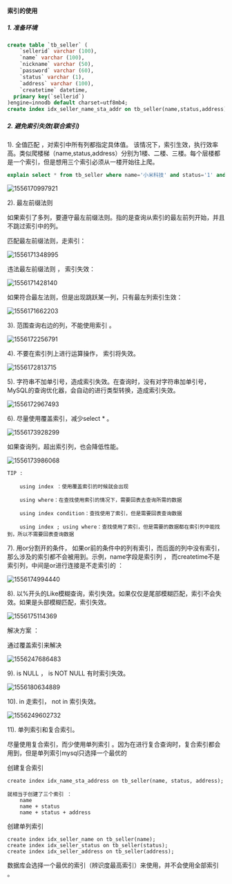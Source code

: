 #### 索引的使用

##### 1. 准备环境

```sql
create table `tb_seller` (
	`sellerid` varchar (100),
	`name` varchar (100),
	`nickname` varchar (50),
	`password` varchar (60),
	`status` varchar (1),
	`address` varchar (100),
	`createtime` datetime,
  primary key(`sellerid`)
)engine=innodb default charset=utf8mb4; 
create index idx_seller_name_sta_addr on tb_seller(name,status,address); //联合索引
```

##### 2. 避免索引失效(联合索引)

1).  全值匹配 ，对索引中所有列都指定具体值。 该情况下，索引生效，执行效率高。类似爬楼梯（name,status,address）分别为1楼、二楼、三楼。每个层楼都是一个索引，但是想用三个索引必须从一楼开始往上爬。

```sql
explain select * from tb_seller where name='小米科技' and status='1' and address='北京市'\G;
```

![1556170997921](./img/1556170997921.png) 



2). 最左前缀法则

如果索引了多列，要遵守最左前缀法则。指的是查询从索引的最左前列开始，并且不跳过索引中的列。

匹配最左前缀法则，走索引：

![1556171348995](./img/1556171348995.png)  



违法最左前缀法则 ， 索引失效：

![1556171428140](./img/1556171428140.png) 



如果符合最左法则，但是出现跳跃某一列，只有最左列索引生效：

![1556171662203](./img/1556171662203.png) 



3). 范围查询右边的列，不能使用索引 。

![1556172256791](./img/1556172256791.png) 

4). 不要在索引列上进行运算操作， 索引将失效。

![1556172813715](./img/1556172813715.png) 



5). 字符串不加单引号，造成索引失效。在查询时，没有对字符串加单引号，MySQL的查询优化器，会自动的进行类型转换，造成索引失效。

![1556172967493](./img/1556172967493.png) 



6). 尽量使用覆盖索引，减少select * 。

![1556173928299](./img/1556173928299.png) 

如果查询列，超出索引列，也会降低性能。

![1556173986068](./img/1556173986068.png) 

```
TIP : 
	
    using index ：使用覆盖索引的时候就会出现

    using where：在查找使用索引的情况下，需要回表去查询所需的数据

    using index condition：查找使用了索引，但是需要回表查询数据

    using index ; using where：查找使用了索引，但是需要的数据都在索引列中能找到，所以不需要回表查询数据
```



7). 用or分割开的条件， 如果or前的条件中的列有索引，而后面的列中没有索引，那么涉及的索引都不会被用到。示例，name字段是索引列 ， 而createtime不是索引列，中间是or进行连接是不走索引的 ： 

![1556174994440](./img/1556174994440.png) 



8).  以%开头的Like模糊查询，索引失效。如果仅仅是尾部模糊匹配，索引不会失效。如果是头部模糊匹配，索引失效。

![1556175114369](./img/1556175114369.png) 

解决方案 ： 

通过覆盖索引来解决 

![1556247686483](./img/1556247686483.png) 

9). is  NULL ， is NOT NULL  有时索引失效。

![1556180634889](./img/1556180634889.png)  



10). in 走索引， not in 索引失效。

![1556249602732](./img/1556249602732.png)  



11). 单列索引和复合索引。

尽量使用复合索引，而少使用单列索引 。因为在进行复合查询时，复合索引都会用到，但是单列索引mysql只选择一个最优的

创建复合索引 

```
create index idx_name_sta_address on tb_seller(name, status, address);

就相当于创建了三个索引 ： 
	name
	name + status
	name + status + address
```

创建单列索引 

```
create index idx_seller_name on tb_seller(name);
create index idx_seller_status on tb_seller(status);
create index idx_seller_address on tb_seller(address);
```

数据库会选择一个最优的索引（辨识度最高索引）来使用，并不会使用全部索引 。

